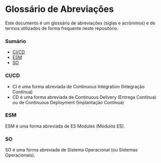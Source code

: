 # Glossário de Abreviações

Este documento é um glossário de abreviações (siglas e acrônimos) e de termos utilizados de forma frequente neste repositório.

### Sumário

- [CI/CD](#cicd)
- [ESM](#esm)
- [SO](#so)

### <a id="cicd">CI/CD</a>

- CI é uma forma abreviada de Continuous Integration (Integração Contínua)
- CD é uma forma abreviada de Continuous Delivery (Entrega Contínua) ou de Continuous Deployment (Implantação Contínua)

### <a id="esm">ESM</a>

ESM é uma forma abreviada de ES Modules (Módulos ES).

### <a id="so">SO</a>

SO é uma forma abreviada de Sistema Operacional (ou Sistemas Operacionais).